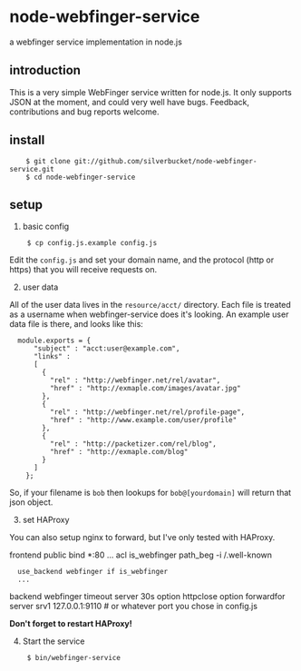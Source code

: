 node-webfinger-service
========================

a webfinger service implementation in node.js

introduction
------------

  This is a very simple WebFinger service written for node.js. It only supports
  JSON at the moment, and could very well have bugs. Feedback, contributions
  and bug reports welcome.


install
-------
		$ git clone git://github.com/silverbucket/node-webfinger-service.git
		$ cd node-webfinger-service

setup
-----

1. basic config

		$ cp config.js.example config.js

  Edit the `config.js` and set your domain name, and the protocol (http or 
  https) that you will receive requests on.

2. user data

  All of the user data lives in the `resource/acct/` directory. Each file is
  treated as a username when webfinger-service does it's looking. An example
  user data file is there, and looks like this:

	  module.exports = {
		  "subject" : "acct:user@example.com",
		  "links" :
		  [
		    {
		      "rel" : "http://webfinger.net/rel/avatar",
		      "href" : "http://exmaple.com/images/avatar.jpg"
		    },
		    {
		      "rel" : "http://webfinger.net/rel/profile-page",
		      "href" : "http://www.example.com/user/profile"
		    },
		    {
		      "rel" : "http://packetizer.com/rel/blog",
		      "href" : "http://exmaple.com/blog"
		    }
		  ]
		};

  So, if your filename is `bob` then lookups for `bob@[yourdomain]` will return
  that json object.

3. set HAProxy

  You can also setup nginx to forward, but I've only tested with HAProxy.

  frontend public
      bind *:80
   		...
      acl is_webfinger path_beg -i /.well-known

      use_backend webfinger if is_webfinger
      ...
  backend webfinger
      timeout server 30s
      option httpclose
      option forwardfor
      server srv1 127.0.0.1:9110  # or whatever port you chose in config.js

  **Don't forget to restart HAProxy!**

4. Start the service

		$ bin/webfinger-service

